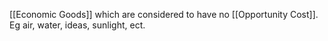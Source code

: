[[Economic Goods]] which are considered to have no [[Opportunity Cost]]. Eg air, water, ideas, sunlight, ect.